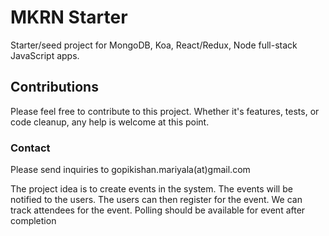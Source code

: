 # MKRN Starter
Starter/seed project for MongoDB, Koa, React/Redux, Node full-stack JavaScript apps.

## Contributions
Please feel free to contribute to this project. Whether it's features, tests, or code cleanup, any help is welcome at this point.

### Contact
Please send inquiries to gopikishan.mariyala(at)gmail.com

The project idea is to create events in the system. The events will be notified to the users. The users can then register for the event. We can track attendees for the event. Polling should be available for event after completion
